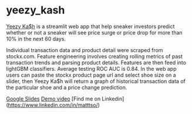 # yeezy_kash

[Yeezy Ka$h](http://54.190.100.173:8501/) is a streamlit web app that help sneaker investors predict whether or not a sneaker will see price surge or price drop for more than 10% in the next 60 days. 

Individual transaction data and product detail were scraped from stockx.com. Feature engineering involves creating rolling metrics of past transaction trends and parsing product details. Features are then feed into lightGBM classifiers. Average testing ROC AUC is 0.84. In the web app users can paste the stockx product page url and select shoe size on a slider, then Yeezy Ka$h will return a graph of historical transaction data of the particular shoe and a price change prediction.


[Google Slides](https://docs.google.com/presentation/d/1DJlCXuTYRNufT9h4LV_Q3JIcVpJSxjAd-OMU92k2HAY/edit?usp=sharing)
[Demo video](https://www.youtube.com/watch?v=18xwPXEI-WU)
[Find me on Linkedin] (https://www.linkedin.com/in/matttso/)
